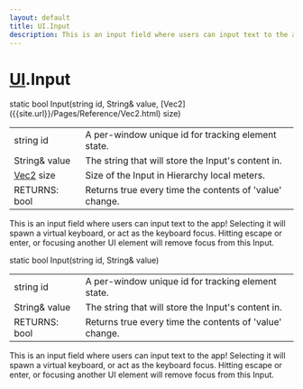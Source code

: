 ```yaml
---
layout: default
title: UI.Input
description: This is an input field where users can input text to the app! Selecting it will spawn a virtual keyboard, or act as the keyboard focus. Hitting escape or enter, or focusing another UI element will remove focus from this Input.
---
```

# [UI]({{site.url}}/Pages/Reference/UI.html).Input

<div class='signature' markdown='1'>
static bool Input(string id, String& value, [Vec2]({{site.url}}/Pages/Reference/Vec2.html) size)
</div>

|  |  |
|--|--|
|string id|A per-window unique id for tracking element              state.|
|String& value|The string that will store the Input's              content in.|
|[Vec2]({{site.url}}/Pages/Reference/Vec2.html) size|Size of the Input in Hierarchy local meters.|
|RETURNS: bool|Returns true every time the contents of 'value' change.|

This is an input field where users can input text to the
app! Selecting it will spawn a virtual keyboard, or act as the
keyboard focus. Hitting escape or enter, or focusing another UI
element will remove focus from this Input.
<div class='signature' markdown='1'>
static bool Input(string id, String& value)
</div>

|  |  |
|--|--|
|string id|A per-window unique id for tracking element              state.|
|String& value|The string that will store the Input's              content in.|
|RETURNS: bool|Returns true every time the contents of 'value' change.|

This is an input field where users can input text to the
app! Selecting it will spawn a virtual keyboard, or act as the
keyboard focus. Hitting escape or enter, or focusing another UI
element will remove focus from this Input.



